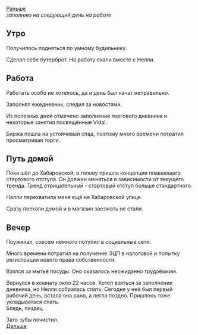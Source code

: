 [Раньше](2021.01.10.md)  
*заполняю на следующий день на работе*
## Утро
Получилось подняться по умному будильнику.

Сделал себе бутерброт. На работу ехали вместе с Нелли.
## Работа
Работать особо не хотелось, да и день был начат неправильно.

Заполнял ежедневник, следил за новостями.

Из полезных дней отмечено заполнение торгового дневника и некоторые занятия посвящённые Vidal.

Биржа пошла на устойчивый спад, поэтому много времени потратил просматривая торги.
## Путь домой
Пока шёл до Хабаровской, в голову пришла концепция плавающего стартового отступа. Он должен меняться в зависимости от текущего тренда. Тренд отрицательный - стартовый отступ больше стандартного.

Нелли перехватила меня ещё на Хабаровской улице.

Сразу поехали домой и в магазин заезжать не стали.
## Вечер
Поужинал, совсем немного потупил в социальные сети.

Много времени потратил на получение ЭЦП в налоговой и попытку регистрации нового права собственности.

Взялся за мытьё посуды. Оно оказалось неожиданно трудоёмким.

Вернулся в комнату окло 22 часов. Хотел взяться за заполнение дневника, но Нелли собралась спать. Сегодня у неё был первый рабочий день, встала она рано, а легла поздно. Пришлось тоже укладываться спать.  
Блядь, пиздец.  

Зато зубы почистил.  
[Дальше](2021.01.12.md)

